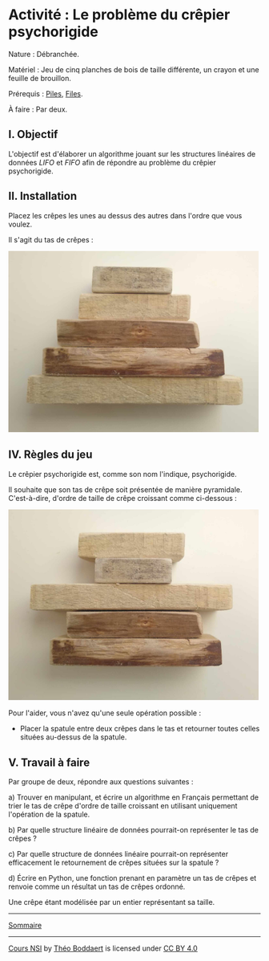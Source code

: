 # Activité : Le problème du crêpier psychorigide

Nature : Débranchée.

Matériel : Jeu de cinq planches de bois de taille différente, un crayon et une feuille de brouillon.

Prérequis : [Piles](./Piles.md), [Files](./Files.md).

À faire : Par deux.

## I. Objectif

L'objectif est d'élaborer un algorithme jouant sur les structures linéaires de données *LIFO* et *FIFO* afin de répondre au problème du crêpier psychorigide.

## II. Installation

Placez les crêpes les unes au dessus des autres dans l'ordre que vous voulez.

Il s'agit du tas de crêpes :

<img src="./img/tas_de_crepes_desordonne.jpg" width=500>

## IV. Règles du jeu

Le crêpier psychorigide est, comme son nom l'indique, psychorigide.

Il souhaite que son tas de crêpe soit présentée de manière pyramidale. C'est-à-dire, d'ordre de taille de crêpe croissant comme ci-dessous :

<img src="./img/tas_de_crepes_ordonne.jpg" width=500>

Pour l'aider, vous n'avez qu'une seule opération possible : 

- Placer la spatule entre deux crêpes dans le tas et retourner toutes celles situées au-dessus de la spatule.

## V. Travail à faire

Par groupe de deux, répondre aux questions suivantes :

a) Trouver en manipulant, et écrire un algorithme en Français permettant de trier le tas de crêpe d'ordre de taille croissant en utilisant uniquement l'opération de la spatule.

b) Par quelle structure linéaire de données pourrait-on représenter le tas de crêpes ?

c) Par quelle structure de données linéaire pourrait-on représenter efficacement le retournement de crêpes situées sur la spatule ?

d) Écrire en Python, une fonction prenant en paramètre un tas de crêpes et renvoie comme un résultat un tas de crêpes ordonné.

Une crêpe étant modélisée par un entier représentant sa taille.

_______________

[Sommaire](./../../README.md)

___________

<p xmlns:cc="http://creativecommons.org/ns#" xmlns:dct="http://purl.org/dc/terms/"><a property="dct:title" rel="cc:attributionURL" href="https://github.com/boddaert/nsi">Cours NSI</a> by <a rel="cc:attributionURL dct:creator" property="cc:attributionName" href="https://github.com/boddaert">Théo Boddaert</a> is licensed under <a href="https://creativecommons.org/licenses/by/4.0/?ref=chooser-v1" target="_blank" rel="license noopener noreferrer" style="display:inline-block;">CC BY 4.0</a>  <img style="height:22px!important;margin-left:3px;vertical-align:text-bottom;" src="https://mirrors.creativecommons.org/presskit/icons/cc.svg?ref=chooser-v1" alt="">  <img style="height:22px!important;margin-left:3px;vertical-align:text-bottom;" src="https://mirrors.creativecommons.org/presskit/icons/by.svg?ref=chooser-v1" alt=""></p> 